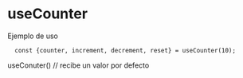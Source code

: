 # useCounter

Ejemplo de uso 

```
  const {counter, increment, decrement, reset} = useCounter(10);

```

useConuter() // recibe un valor por defecto